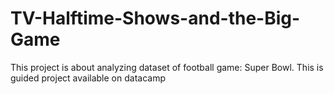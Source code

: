# TV-Halftime-Shows-and-the-Big-Game
This project is about analyzing dataset of football game: Super Bowl. This is guided project available on datacamp

